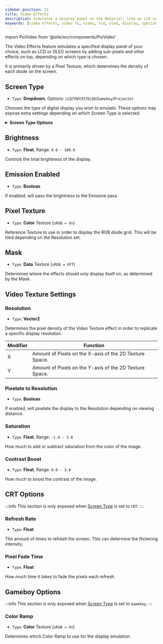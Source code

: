 ```yaml
---
sidebar_position: 13
title: Video Effects
description: Simulates a display panel on the Material, like an LCD or an OLED panel.
keywords: [video effects, video fx, video, lcd, oled, display, special fx, effect, poiyomi, shader]
---
```

import PoiVideo from '@site/src/components/PoiVideo'

The Video Effects feature simulates a specified display panel of your choice, such as LCD or OLED screens by adding sub-pixels and other effects on top, depending on which type is chosen.

It is primarily driven by a Pixel Texture, which determines the density of each diode on the screen.

## Screen Type

- `Type`: **Dropdown**, Options: `LCD`/`TN`/`CRT`/`OLED`/`Gameboy`/`Projector`

Chooses the type of digital display you wish to emulate. These options may expose extra settings depending on which Screen Type is selected.

<details>
<summary><b>Screen Type Options</b></summary>

### LCD

Simulates a Liquid-Crystal Display (LCD), a flat optical device that uses the light-modulating properties of liquid crystals and polarizers to display information. The light is emitted by using a backlight or reflector in order to produce images in color or monochrome.

For reference, LCDs are commonly used on devices such as Smartphones, Flat-Screen TVs, Gaming Monitors, Calculators, and Digital Watches.

### TN

Simulates a Twisted Nemanic (TN) display, characterized as being fast and cheaper among the other main types of display panels. The downside of a TN display is that is has bad viewing angles, meaning portions of the picture can fade away when looking at it from an angle. It can also produce weaker color accuracy.

### CRT

Simulates a Cathode-Ray Tube (CRT) display, which is a vacuum tube containing one or more electrons that emit beams to display images on a phosphorescent screen. CRT Television screens are well known to have a "flickering" effect when viewed from the naked eye, as they construct the image using the interlacing method.

### OLED

Simulates an Organic Light-Emitting Diode (OLED) display, which are emissive electroluminescent layers of organic compound film that emits light in response to an electric current. They are situated between electrodes, typically with at least one being transparent. OLED displays are known to produce rich blacks and bright colors, and are typically very lightweight.

### Gameboy

Simulates the display similar to a Nintendo Game Boy, a handheld game console developed by Nintendo.

This will simulate a Super-Twisted Nemanic (STN) LCD display, which uses liquid crystals combined with the Twisted Nemanic (TN) field effect to produce images.

### Projector

Simulates the display of how a Project casts light to create images on a flat surface.

</details>

## Brightness

- `Type`: **Float**, Range: `0.0 - 100.0`

Controls the total brightness of the display.

## Emission Enabled

- `Type`: **Boolean**

If enabled, will pass the brightness to the Emissive pass.

## Pixel Texture

- `Type`: **Color** Texture (`sRGB = On`)

Reference Texture to use in order to display the RGB diode grid. This will be tiled depending on the Resolution set.

## Mask

- `Type`: **Data** Texture (`sRGB = Off`)

Determines where the effects should only display itself on, as determined by the Mask.

## Video Texture Settings

### Resolution

- `Type`: **Vector2**

Determines the pixel density of the Video Texture effect in order to replicate a specific display resolution.

| Modifier | Function |
| --- | --- |
| X | Amount of Pixels on the X-axis of the 2D Texture Space. |
| Y | Amount of Pixels on the Y-axis of the 2D Texture Space. |

### Pixelate to Resolution

- `Type`: **Boolean**

If enabled, will pixelate the display to the Resolution depending on viewing distance.

### Saturation

- `Type`: **Float**, Range: `-1.0 - 3.0`

How much to add or subtract saturation from the color of the image.

### Contrast Boost

- `Type`: **Float**, Range: `0.0 - 3.0`

How much to boost the contrast of the image.

## CRT Options

:::info
This section is only exposed when [Screen Type](#screen-type) is set to `CRT`.
:::

### Refresh Rate

- `Type`: **Float**

The amount of times to refresh the screen. This can determine the flickering intensity.

### Pixel Fade Time

- `Type`: **Float**

How much time it takes to fade the pixels each refresh.

## Gameboy Options

:::info
This section is only exposed when [Screen Type](#screen-type) is set to `Gameboy`.
:::

### Color Ramp

- `Type`: **Color** Texture (`sRGB = On`)

Determines which Color Ramp to use for the display emulation.